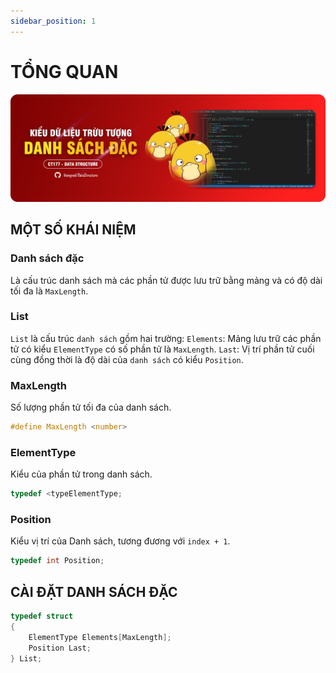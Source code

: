 ```yaml
---
sidebar_position: 1
---
```


# TỔNG QUAN

![banner](../../static/img/banner/dsd-banner.png)

## MỘT SỐ KHÁI NIỆM

### Danh sách đặc

Là cấu trúc danh sách mà các phần tử được lưu trữ bằng mảng và có độ dài tối đa là `MaxLength`.

### List

`List` là cấu trúc `danh sách` gồm hai trường:
`Elements`: Mảng lưu trữ các phần tử có kiểu `ElementType` có số phần tử là `MaxLength`.
`Last`: Vị trí phần tử cuối cùng đồng thời là độ dài của `danh sách` có kiểu `Position`.

### MaxLength

Số lượng phần tử tối đa của danh sách.

```c
#define MaxLength <number>
```

### ElementType

Kiểu của phần tử trong danh sách.

```c
typedef <typeElementType;
```

### Position

Kiểu vị trí của Danh sách, tương đương với `index + 1`.

```c
typedef int Position;
```

## CÀI ĐẶT DANH SÁCH ĐẶC

```c
typedef struct
{
    ElementType Elements[MaxLength];
    Position Last;
} List;
```
